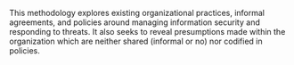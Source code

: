 This methodology explores existing organizational practices, informal agreements, and policies around managing information security and responding to threats. It also seeks to reveal presumptions made within the organization which are neither shared  (informal or no) nor codified in policies.
